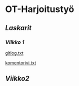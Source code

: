 # **OT-Harjoitustyö**
## *Laskarit*
### *Viikko 1*

[gitlog.txt](https://github.com/ainokuos/ot-harjoitustyo/blob/master/laskarit/gitlog.txt)

[komentorivi.txt](https://github.com/ainokuos/ot-harjoitustyo/blob/master/laskarit/komentorivi.txt)

## *Viikko2*






